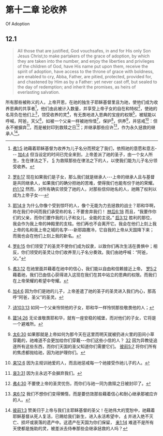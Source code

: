 # 第十二章 论收养

Of Adoption

## 12.1

> All those that are justified, God vouchsafes, in and for His only Son Jesus Christ,to make partakers of the grace of adoption, by which they are taken into the number, and enjoy the liberties and privileges of the children of God, have His name put upon them, receive the spirit of adoption, have access to the throne of grace with boldness, are enabled to cry, Abba, Father, are pitied, protected, provided for, and chastened by Him as by a Father: yet never cast off, but sealed to the day of redemption; and inherit the promises, as heirs of everlasting salvation.

所有那些被称义的人，上帝开恩，在祂的独生子耶稣基督里且为祂，使他们成为收养恩典的共享者[^12-1]，他们由此被计入数量，并享受上帝子女的自在和特权[^12-2]，使祂的名背负在他们上[^12-3]，领受收养的灵[^12-4]，有无畏地进入恩典的宝座的权限[^12-5]，被赋能以呼喊，阿爸，天父[^12-6]，如被一个父亲一样被祂怜惜[^12-7]，保护[^12-8]，供养[^12-9]，并惩戒[^12-10]：但永不被摒弃[^12-11]，而是被封印到救赎之日[^12-12]；并继承那些应许[^12-13]，作为永久拯救的继承人[^12-14]。

[^12-1]: [弗1:5](https://biblehub.com/ephesians/1-5.htm) 祂藉着耶稣基督为收养为儿子名分而预定了我们，依照祂的意愿和意志--- [加4:4](https://biblehub.com/galatians/4-4.htm) 但当设定的时间已完全来到，上帝差派了祂的圣子，由一个女人所生，生在律法之下， [5](https://biblehub.com/galatians/4-5.htm) 为救赎那些在律法之下的人，以使我们能为儿子名分领受收养。

[^12-2]: [罗8:17](https://biblehub.com/romans/8-17.htm) 现在如果我们是子女，那么我们就是继承人---上帝的继承人且与基督是共同继承人，如果我们的确分担祂的苦难，使得我们也能有份于祂的荣耀。 [约1:12](https://biblehub.com/john/1-12.htm) 然而，对所有确实领受了祂的人，对那些信仰祂名的人，祂赐了权利以成为上帝子女---

[^12-3]: [耶14:9](https://biblehub.com/jeremiah/14-9.htm) 为什么你像个受到惊吓的人，像个无能为力去拯救的战士？耶和华啊，祢在我们中间而我们承受祢的名；不要舍弃我们！ [林后6:18](https://biblehub.com/2_corinthians/6-18.htm) 而且，“我要作你们的父亲，而你们要作我的儿子和女儿，全能的主说。” [启3:12](https://biblehub.com/revelation/3-12.htm) 胜利的那位，我会作为我上帝的神殿里的支柱。他们再也不会离开它。我会在他们上刻上我上帝的名和我上帝之城的名字---新耶路撒冷，它自我的上帝从天国降下来；而我也会在他们上刻上我的新名。

[^12-4]: [罗8:15](https://biblehub.com/romans/8-15.htm) 你们领受了的圣灵不使你们成为奴隶，以致你们再次生活在畏惧中；相反，你们领受的圣灵让你们收养至儿子名分奏效。我们由祂呼喊：“阿爸，父。”

[^12-5]: [弗3:12](https://biblehub.com/ephesians/3-12.htm) 在祂里面并藉着在祂中的信心，我们能以自由和信赖接近上帝。 [罗5:2](https://biblehub.com/romans/5-2.htm) 藉着祂，我们已由信心获得进入这现在我们在其中站立的恩典的权限。而我们在上帝荣耀的希望中夸耀。

[^12-6]: [加4:6](https://biblehub.com/galatians/4-6.htm) 因为你们是祂的儿子，上帝差遣了祂的圣子的圣灵进入我们内心，那高呼“阿爸，圣父”的圣灵。

[^12-7]: [诗103:13](https://biblehub.com/psalms/103-13.htm) 如同一个父亲怜悯他的子女，耶和华一样怜悯那些敬畏他的人；

[^12-8]: [箴14:26](https://biblehub.com/proverbs/14-26.htm) 无论谁敬畏耶和华，就有一座安稳的城堡，而对他们的子女，它将是一个避难所。

[^12-9]: [太6:30](https://biblehub.com/matthew/6-30.htm) 如果那就是上帝如何为那今天在这里而明天就被扔进火里的田间小草穿戴的，祂难道不会更加给你们穿戴---你们这些小信的人？ [32](https://biblehub.com/matthew/6-32.htm) 因为异教徒追逐所有这些东西，而你们天国的圣父知道你们需要它们。 [彼前5:7](https://biblehub.com/1_peter/5-7.htm) 将你们所有的焦虑都抛给祂，因为祂护理你们。

[^12-10]: [来12:6](https://biblehub.com/hebrews/12-6.htm) 因为主规训祂爱的人，而且祂惩戒每一个祂接受作祂儿子的人。

[^12-11]: [哀3:31](https://biblehub.com/lamentations/3-31.htm) 因为主永远不会摒弃我们。

[^12-12]: [弗4:30](https://biblehub.com/ephesians/4-30.htm) 不要使上帝的圣灵忧伤，而你们与祂一同为救赎之日被封印了。

[^12-13]: [来6:12](https://biblehub.com/hebrews/6-12.htm) 我们不想你们变得懒惰，而是要仿效那些藉着信心和耐心继承那被应许的人。

[^12-14]: [彼前1:3](https://biblehub.com/1_peter/1-3.htm) 赞美归于上帝与我们主耶稣基督的圣父！在祂伟大的宽恕中，祂藉着耶稣基督从死人复活，已赐给我们新生，进入永活希望中， [4](https://biblehub.com/1_peter/1-4.htm) 并进入绝不灭亡、损坏或衰落的遗产中。这遗产在天国为你们保留， [来1:14](https://biblehub.com/hebrews/1-14.htm) 难道不是所有天使都是施助的灵，被差派去侍奉那些会继承拯救的人吗？